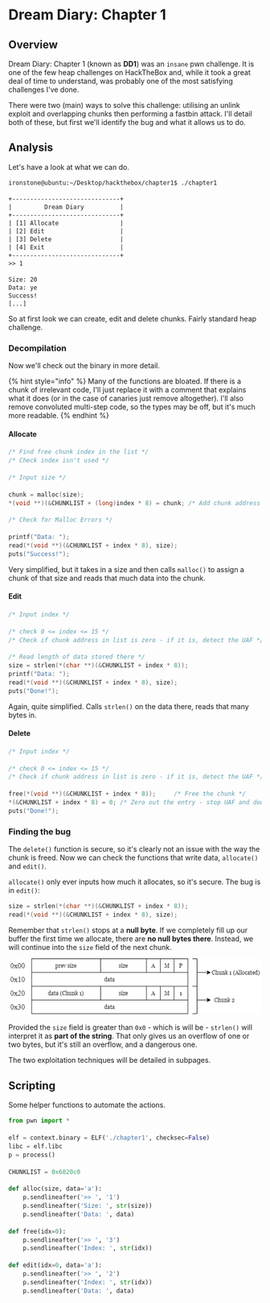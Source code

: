 # Dream Diary: Chapter 1

## Overview

Dream Diary: Chapter 1 \(known as **DD1**\) was an `insane` pwn challenge. It is one of the few heap challenges on HackTheBox and, while it took a great deal of time to understand, was probably one of the most satisfying challenges I've done.

There were two \(main\) ways to solve this challenge: utilising an unlink exploit and overlapping chunks then performing a fastbin attack. I'll detail both of these, but first we'll identify the bug and what it allows us to do.

## Analysis

Let's have a look at what we can do.

```text
ironstone@ubuntu:~/Desktop/hackthebox/chapter1$ ./chapter1 

+------------------------------+
|         Dream Diary          |
+------------------------------+
| [1] Allocate                 |
| [2] Edit                     |
| [3] Delete                   |
| [4] Exit                     |
+------------------------------+
>> 1

Size: 20
Data: ye
Success!
[...]
```

So at first look we can create, edit and delete chunks. Fairly standard heap challenge.

### Decompilation

Now we'll check out the binary in more detail.

{% hint style="info" %}
Many of the functions are bloated. If there is a chunk of irrelevant code, I'll just replace it with a comment that explains what it does \(or in the case of canaries just remove altogether\). I'll also remove convoluted multi-step code, so the types may be off, but it's much more readable.
{% endhint %}

#### Allocate

```c
/* Find free chunk index in the list */
/* Check index isn't used */

/* Input size */

chunk = malloc(size);
*(void **)(&CHUNKLIST + (long)index * 8) = chunk; /* Add chunk address to list */

/* Check for Malloc Errors */

printf("Data: ");
read(*(void **)(&CHUNKLIST + index * 8), size);
puts("Success!");
```

Very simplified, but it takes in a size and then calls `malloc()` to assign a chunk of that size and reads that much data into the chunk.

#### Edit

```c
/* Input index */

/* check 0 <= index <= 15 */
/* Check if chunk address in list is zero - if it is, detect the UAF */

/* Read length of data stored there */
size = strlen(*(char **)(&CHUNKLIST + index * 8));
printf("Data: ");
read(*(void **)(&CHUNKLIST + index * 8), size);
puts("Done!");
```

Again, quite simplified. Calls `strlen()` on the data there, reads that many bytes in.

#### Delete

```c
/* Input index */

/* check 0 <= index <= 15 */
/* Check if chunk address in list is zero - if it is, detect the UAF */

free(*(void **)(&CHUNKLIST + index * 8));     /* Free the chunk */
*(&CHUNKLIST + index * 8) = 0; /* Zero out the entry - stop UAF and double-free */
puts("Done!");
```

### Finding the bug

The `delete()` function is secure, so it's clearly not an issue with the way the chunk is freed. Now we can check the functions that write data, `allocate()` and `edit()`.

`allocate()` only ever inputs how much it allocates, so it's secure. The bug is in `edit()`:

```c
size = strlen(*(char **)(&CHUNKLIST + index * 8));
read(*(void **)(&CHUNKLIST + index * 8), size);
```

Remember that `strlen()` stops at a **null byte**. If we completely fill up our buffer the first time we allocate, there are **no null bytes there**. Instead, we will continue into the `size` field of the next chunk.

![Chunk 1&apos;s data touching up against Chunk 2&apos;s size field](../.gitbook/assets/image%20%2812%29.png)

Provided the `size` field is greater than `0x0` - which is will be - `strlen()` will interpret it as **part of the string**. That only gives us an overflow of one or two bytes, but it's still an overflow, and a dangerous one.

The two exploitation techniques will be detailed in subpages.

## Scripting

Some helper functions to automate the actions.

```python
from pwn import *

elf = context.binary = ELF('./chapter1', checksec=False)
libc = elf.libc
p = process()

CHUNKLIST = 0x6020c0

def alloc(size, data='a'):
    p.sendlineafter('>> ', '1')
    p.sendlineafter('Size: ', str(size))
    p.sendlineafter('Data: ', data)

def free(idx=0):
    p.sendlineafter('>> ', '3')
    p.sendlineafter('Index: ', str(idx))

def edit(idx=0, data='a'):
    p.sendlineafter('>> ', '2')
    p.sendlineafter('Index: ', str(idx))
    p.sendlineafter('Data: ', data)
```

